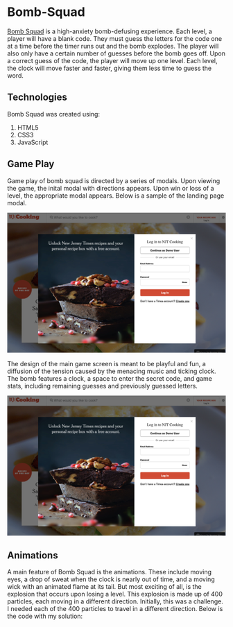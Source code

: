 # Bomb-Squad

[Bomb Squad](https://joshkohane.github.io/Bomb-Squad/) is a high-anxiety bomb-defusing experience. Each level, a player will have a blank code. They must guess the letters for the code one at a time before the timer runs out and the bomb explodes. The player will also only have a certain number of guesses before the bomb goes off. Upon a correct guess of the code, the player will move up one level. Each level, the clock will move faster and faster, giving them less time to guess the word.

## Technologies

Bomb Squad was created using:

1. HTML5
2. CSS3
3. JavaScript

## Game Play

Game play of bomb squad is directed by a series of modals. Upon viewing the game, the inital modal with directions appears. Upon win or loss of a level, the appropriate modal appears. Below is a sample of the landing page modal.

![Bomb Squad Modal](https://github.com/joshkohane/NJTimesCooking/blob/master/app/assets/images/modal_screenshot.png)

The design of the main game screen is meant to be playful and fun, a diffusion of the tension caused by the menacing music and ticking clock. The bomb features a clock, a space to enter the secret code, and game stats, including remaining guesses and previously guessed letters.

![Bomb Squad Game Play](https://github.com/joshkohane/NJTimesCooking/blob/master/app/assets/images/modal_screenshot.png)

## Animations

A main feature of Bomb Squad is the animations. These include moving eyes, a drop of sweat when the clock is nearly out of time, and a moving wick with an animated flame at its tail. But most exciting of all, is the explosion that occurs upon losing a level. This explosion is made up of 400 particles, each moving in a different direction. Initially, this was a challenge. I needed each of the 400 particles to travel in a different direction. Below is the code with my solution:

```javascript

```

